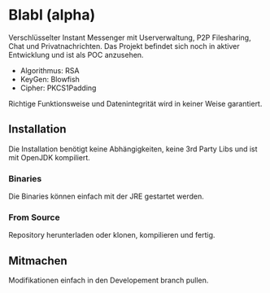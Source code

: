 # Blabl (alpha)

Verschlüsselter Instant Messenger mit Userverwaltung, P2P Filesharing, Chat und Privatnachrichten. Das Projekt befindet sich noch in aktiver Entwicklung und ist als POC anzusehen. 

- Algorithmus: RSA
- KeyGen: Blowfish
- Cipher: PKCS1Padding

Richtige Funktionsweise und Datenintegrität wird in keiner Weise garantiert.

## Installation

Die Installation benötigt keine Abhängigkeiten, keine 3rd Party Libs und ist mit OpenJDK kompiliert.

### Binaries

Die Binaries können einfach mit der JRE gestartet werden.

### From Source

Repository herunterladen oder klonen, kompilieren und fertig.

## Mitmachen

Modifikationen einfach in den Developement branch pullen.
